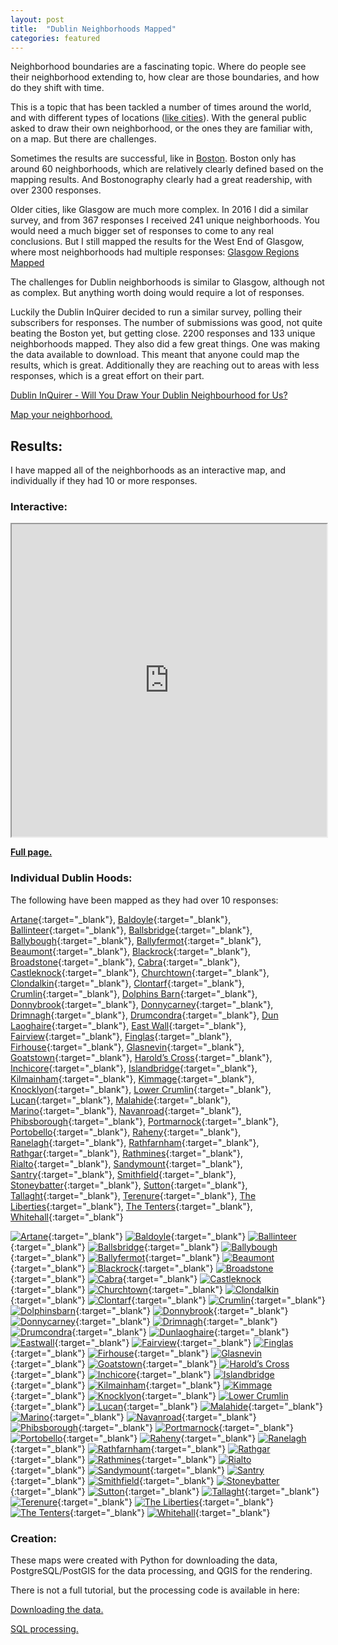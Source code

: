 ```yaml
---
layout: post
title:  "Dublin Neighborhoods Mapped"
categories: featured
---
```

Neighborhood boundaries are a fascinating topic. Where do people see their neighborhood extending to, how clear are those boundaries, and how do they shift with time.

This is a topic that has been tackled a number of times around the world, and with different types of locations ([like cities](https://gisforthought.com/crowdsourced-city-extents/)). With the general public asked to draw their own neighborhood, or the ones they are familiar with, on a map. But there are challenges.

Sometimes the results are successful, like in [Boston](https://bostonography.com/2017/official-unofficial-neighborhoods-2017/). Boston only has around 60 neighborhoods, which are relatively clearly defined based on the mapping results. And Bostonography clearly had a great readership, with over 2300 responses.

Older cities, like Glasgow are much more complex. In 2016 I did a similar survey, and from 367 responses I received 241 unique neighborhoods. You would need a much bigger set of responses to come to any real conclusions. But I still mapped the results for the West End of Glasgow, where most neighborhoods had multiple responses: [Glasgow Regions Mapped](https://gisforthought.com/glasgow-regions-mapped-progress-update-1/)

The challenges for Dublin neighborhoods is similar to Glasgow, although not as complex. But anything worth doing would require a lot of responses.

Luckily the Dublin InQuirer decided to run a similar survey, polling their subscribers for responses. The number of submissions was good, not quite beating the Boston yet, but getting close. 2200 responses and 133 unique neighborhoods mapped. They also did a few great things. One was making the data available to download. This meant that anyone could map the results, which is great. Additionally they are reaching out to areas with less responses, which is a great effort on their part.

[Dublin InQuirer - Will You Draw Your Dublin Neighbourhood for Us?](https://www.dublininquirer.com/2021/11/03/will-you-draw-your-dublin-neighbourhood-for-us)

[Map your neighborhood.](https://neighbourhoods.dublininquirer.com/)

## Results:

I have mapped all of the neighborhoods as an interactive map, and individually if they had 10 or more responses.

### Interactive:

<iframe src="https://maps.gisforthought.com/dublin_hoods/" width="100%" height="500"></iframe>

[**Full page.**](https://maps.gisforthought.com/dublin_hoods/)

### Individual Dublin Hoods:

The following have been mapped as they had over 10 responses:

[Artane](/assets/dub-atlas-new/dub_hood_artane.png){:target="_blank"}, 
[Baldoyle](/assets/dub-atlas-new/dub_hood_baldoyle.png){:target="_blank"}, 
[Ballinteer](/assets/dub-atlas-new/dub_hood_ballinteer.png){:target="_blank"}, 
[Ballsbridge](/assets/dub-atlas-new/dub_hood_ballsbridge.png){:target="_blank"}, 
[Ballybough](/assets/dub-atlas-new/dub_hood_ballybough.png){:target="_blank"}, 
[Ballyfermot](/assets/dub-atlas-new/dub_hood_ballyfermot.png){:target="_blank"}, 
[Beaumont](/assets/dub-atlas-new/dub_hood_beaumont.png){:target="_blank"}, 
[Blackrock](/assets/dub-atlas-new/dub_hood_blackrock.png){:target="_blank"}, 
[Broadstone](/assets/dub-atlas-new/dub_hood_broadstone.png){:target="_blank"}, 
[Cabra](/assets/dub-atlas-new/dub_hood_cabra.png){:target="_blank"}, 
[Castleknock](/assets/dub-atlas-new/dub_hood_castleknock.png){:target="_blank"}, 
[Churchtown](/assets/dub-atlas-new/dub_hood_churchtown.png){:target="_blank"}, 
[Clondalkin](/assets/dub-atlas-new/dub_hood_clondalkin.png){:target="_blank"}, 
[Clontarf](/assets/dub-atlas-new/dub_hood_clontarf.png){:target="_blank"}, 
[Crumlin](/assets/dub-atlas-new/dub_hood_crumlin.png){:target="_blank"}, 
[Dolphins Barn](/assets/dub-atlas-new/dub_hood_dolphinsbarn.png){:target="_blank"}, 
[Donnybrook](/assets/dub-atlas-new/dub_hood_donnybrook.png){:target="_blank"}, 
[Donnycarney](/assets/dub-atlas-new/dub_hood_donnycarney.png){:target="_blank"}, 
[Drimnagh](/assets/dub-atlas-new/dub_hood_drimnagh.png){:target="_blank"}, 
[Drumcondra](/assets/dub-atlas-new/dub_hood_drumcondra.png){:target="_blank"}, 
[Dun Laoghaire](/assets/dub-atlas-new/dub_hood_dunlaoghaire.png){:target="_blank"}, 
[East Wall](/assets/dub-atlas-new/dub_hood_eastwall.png){:target="_blank"}, 
[Fairview](/assets/dub-atlas-new/dub_hood_fairview.png){:target="_blank"}, 
[Finglas](/assets/dub-atlas-new/dub_hood_finglas.png){:target="_blank"}, 
[Firhouse](/assets/dub-atlas-new/dub_hood_firhouse.png){:target="_blank"}, 
[Glasnevin](/assets/dub-atlas-new/dub_hood_glasnevin.png){:target="_blank"}, 
[Goatstown](/assets/dub-atlas-new/dub_hood_goatstown.png){:target="_blank"}, 
[Harold’s Cross](/assets/dub-atlas-new/dub_hood_haroldscross.png){:target="_blank"}, 
[Inchicore](/assets/dub-atlas-new/dub_hood_inchicore.png){:target="_blank"}, 
[Islandbridge](/assets/dub-atlas-new/dub_hood_islandbridge.png){:target="_blank"}, 
[Kilmainham](/assets/dub-atlas-new/dub_hood_kilmainham.png){:target="_blank"}, 
[Kimmage](/assets/dub-atlas-new/dub_hood_kimmage.png){:target="_blank"}, 
[Knocklyon](/assets/dub-atlas-new/dub_hood_knocklyon.png){:target="_blank"}, 
[Lower Crumlin](/assets/dub-atlas-new/dub_hood_lowercrumlin.png){:target="_blank"}, 
[Lucan](/assets/dub-atlas-new/dub_hood_lucan.png){:target="_blank"}, 
[Malahide](/assets/dub-atlas-new/dub_hood_malahide.png){:target="_blank"}, 
[Marino](/assets/dub-atlas-new/dub_hood_marino.png){:target="_blank"}, 
[Navanroad](/assets/dub-atlas-new/dub_hood_navanroad.png){:target="_blank"}, 
[Phibsborough](/assets/dub-atlas-new/dub_hood_phibsborough.png){:target="_blank"}, 
[Portmarnock](/assets/dub-atlas-new/dub_hood_portmarnock.png){:target="_blank"}, 
[Portobello](/assets/dub-atlas-new/dub_hood_portobello.png){:target="_blank"}, 
[Raheny](/assets/dub-atlas-new/dub_hood_raheny.png){:target="_blank"}, 
[Ranelagh](/assets/dub-atlas-new/dub_hood_ranelagh.png){:target="_blank"}, 
[Rathfarnham](/assets/dub-atlas-new/dub_hood_rathfarnham.png){:target="_blank"}, 
[Rathgar](/assets/dub-atlas-new/dub_hood_rathgar.png){:target="_blank"}, 
[Rathmines](/assets/dub-atlas-new/dub_hood_rathmines.png){:target="_blank"}, 
[Rialto](/assets/dub-atlas-new/dub_hood_rialto.png){:target="_blank"}, 
[Sandymount](/assets/dub-atlas-new/dub_hood_sandymount.png){:target="_blank"}, 
[Santry](/assets/dub-atlas-new/dub_hood_santry.png){:target="_blank"}, 
[Smithfield](/assets/dub-atlas-new/dub_hood_smithfield.png){:target="_blank"}, 
[Stoneybatter](/assets/dub-atlas-new/dub_hood_stoneybatter.png){:target="_blank"}, 
[Sutton](/assets/dub-atlas-new/dub_hood_sutton.png){:target="_blank"}, 
[Tallaght](/assets/dub-atlas-new/dub_hood_tallaght.png){:target="_blank"}, 
[Terenure](/assets/dub-atlas-new/dub_hood_terenure.png){:target="_blank"}, 
[The Liberties](/assets/dub-atlas-new/dub_hood_theliberties.png){:target="_blank"}, 
[The Tenters](/assets/dub-atlas-new/dub_hood_thetenters.png){:target="_blank"}, 
[Whitehall](/assets/dub-atlas-new/dub_hood_whitehall.png){:target="_blank"}

[![Artane](/assets/dub-atlas-new/thumbs/dub_hood_artane.jpg)](/assets/dub-atlas-new/dub_hood_artane.png){:target="_blank"}
[![Baldoyle](/assets/dub-atlas-new/thumbs/dub_hood_baldoyle.jpg)](/assets/dub-atlas-new/dub_hood_baldoyle.png){:target="_blank"}
[![Ballinteer](/assets/dub-atlas-new/thumbs/dub_hood_ballinteer.jpg)](/assets/dub-atlas-new/dub_hood_ballinteer.png){:target="_blank"}
[![Ballsbridge](/assets/dub-atlas-new/thumbs/dub_hood_ballsbridge.jpg)](/assets/dub-atlas-new/dub_hood_ballsbridge.png){:target="_blank"}
[![Ballybough](/assets/dub-atlas-new/thumbs/dub_hood_ballybough.jpg)](/assets/dub-atlas-new/dub_hood_ballybough.png){:target="_blank"}
[![Ballyfermot](/assets/dub-atlas-new/thumbs/dub_hood_ballyfermot.jpg)](/assets/dub-atlas-new/dub_hood_ballyfermot.png){:target="_blank"}
[![Beaumont](/assets/dub-atlas-new/thumbs/dub_hood_beaumont.jpg)](/assets/dub-atlas-new/dub_hood_beaumont.png){:target="_blank"}
[![Blackrock](/assets/dub-atlas-new/thumbs/dub_hood_blackrock.jpg)](/assets/dub-atlas-new/dub_hood_blackrock.png){:target="_blank"}
[![Broadstone](/assets/dub-atlas-new/thumbs/dub_hood_broadstone.jpg)](/assets/dub-atlas-new/dub_hood_broadstone.png){:target="_blank"}
[![Cabra](/assets/dub-atlas-new/thumbs/dub_hood_cabra.jpg)](/assets/dub-atlas-new/dub_hood_cabra.png){:target="_blank"}
[![Castleknock](/assets/dub-atlas-new/thumbs/dub_hood_castleknock.jpg)](/assets/dub-atlas-new/dub_hood_castleknock.png){:target="_blank"}
[![Churchtown](/assets/dub-atlas-new/thumbs/dub_hood_churchtown.jpg)](/assets/dub-atlas-new/dub_hood_churchtown.png){:target="_blank"}
[![Clondalkin](/assets/dub-atlas-new/thumbs/dub_hood_clondalkin.jpg)](/assets/dub-atlas-new/dub_hood_clondalkin.png){:target="_blank"}
[![Clontarf](/assets/dub-atlas-new/thumbs/dub_hood_clontarf.jpg)](/assets/dub-atlas-new/dub_hood_clontarf.png){:target="_blank"}
[![Crumlin](/assets/dub-atlas-new/thumbs/dub_hood_crumlin.jpg)](/assets/dub-atlas-new/dub_hood_crumlin.png){:target="_blank"}
[![Dolphinsbarn](/assets/dub-atlas-new/thumbs/dub_hood_dolphinsbarn.jpg)](/assets/dub-atlas-new/dub_hood_dolphinsbarn.png){:target="_blank"}
[![Donnybrook](/assets/dub-atlas-new/thumbs/dub_hood_donnybrook.jpg)](/assets/dub-atlas-new/dub_hood_donnybrook.png){:target="_blank"}
[![Donnycarney](/assets/dub-atlas-new/thumbs/dub_hood_donnycarney.jpg)](/assets/dub-atlas-new/dub_hood_donnycarney.png){:target="_blank"}
[![Drimnagh](/assets/dub-atlas-new/thumbs/dub_hood_drimnagh.jpg)](/assets/dub-atlas-new/dub_hood_drimnagh.png){:target="_blank"}
[![Drumcondra](/assets/dub-atlas-new/thumbs/dub_hood_drumcondra.jpg)](/assets/dub-atlas-new/dub_hood_drumcondra.png){:target="_blank"}
[![Dunlaoghaire](/assets/dub-atlas-new/thumbs/dub_hood_dunlaoghaire.jpg)](/assets/dub-atlas-new/dub_hood_dunlaoghaire.png){:target="_blank"}
[![Eastwall](/assets/dub-atlas-new/thumbs/dub_hood_eastwall.jpg)](/assets/dub-atlas-new/dub_hood_eastwall.png){:target="_blank"}
[![Fairview](/assets/dub-atlas-new/thumbs/dub_hood_fairview.jpg)](/assets/dub-atlas-new/dub_hood_fairview.png){:target="_blank"}
[![Finglas](/assets/dub-atlas-new/thumbs/dub_hood_finglas.jpg)](/assets/dub-atlas-new/dub_hood_finglas.png){:target="_blank"}
[![Firhouse](/assets/dub-atlas-new/thumbs/dub_hood_firhouse.jpg)](/assets/dub-atlas-new/dub_hood_firhouse.png){:target="_blank"}
[![Glasnevin](/assets/dub-atlas-new/thumbs/dub_hood_glasnevin.jpg)](/assets/dub-atlas-new/dub_hood_glasnevin.png){:target="_blank"}
[![Goatstown](/assets/dub-atlas-new/thumbs/dub_hood_goatstown.jpg)](/assets/dub-atlas-new/dub_hood_goatstown.png){:target="_blank"}
[![Harold’s Cross](/assets/dub-atlas-new/thumbs/dub_hood_haroldscross.jpg)](/assets/dub-atlas-new/dub_hood_haroldscross.png){:target="_blank"}
[![Inchicore](/assets/dub-atlas-new/thumbs/dub_hood_inchicore.jpg)](/assets/dub-atlas-new/dub_hood_inchicore.png){:target="_blank"}
[![Islandbridge](/assets/dub-atlas-new/thumbs/dub_hood_islandbridge.jpg)](/assets/dub-atlas-new/dub_hood_islandbridge.png){:target="_blank"}
[![Kilmainham](/assets/dub-atlas-new/thumbs/dub_hood_kilmainham.jpg)](/assets/dub-atlas-new/dub_hood_kilmainham.png){:target="_blank"}
[![Kimmage](/assets/dub-atlas-new/thumbs/dub_hood_kimmage.jpg)](/assets/dub-atlas-new/dub_hood_kimmage.png){:target="_blank"}
[![Knocklyon](/assets/dub-atlas-new/thumbs/dub_hood_knocklyon.jpg)](/assets/dub-atlas-new/dub_hood_knocklyon.png){:target="_blank"}
[![Lower Crumlin](/assets/dub-atlas-new/thumbs/dub_hood_lowercrumlin.jpg)](/assets/dub-atlas-new/dub_hood_lowercrumlin.png){:target="_blank"}
[![Lucan](/assets/dub-atlas-new/thumbs/dub_hood_lucan.jpg)](/assets/dub-atlas-new/dub_hood_lucan.png){:target="_blank"}
[![Malahide](/assets/dub-atlas-new/thumbs/dub_hood_malahide.jpg)](/assets/dub-atlas-new/dub_hood_malahide.png){:target="_blank"}
[![Marino](/assets/dub-atlas-new/thumbs/dub_hood_marino.jpg)](/assets/dub-atlas-new/dub_hood_marino.png){:target="_blank"}
[![Navanroad](/assets/dub-atlas-new/thumbs/dub_hood_navanroad.jpg)](/assets/dub-atlas-new/dub_hood_navanroad.png){:target="_blank"}
[![Phibsborough](/assets/dub-atlas-new/thumbs/dub_hood_phibsborough.jpg)](/assets/dub-atlas-new/dub_hood_phibsborough.png){:target="_blank"}
[![Portmarnock](/assets/dub-atlas-new/thumbs/dub_hood_portmarnock.jpg)](/assets/dub-atlas-new/dub_hood_portmarnock.png){:target="_blank"}
[![Portobello](/assets/dub-atlas-new/thumbs/dub_hood_portobello.jpg)](/assets/dub-atlas-new/dub_hood_portobello.png){:target="_blank"}
[![Raheny](/assets/dub-atlas-new/thumbs/dub_hood_raheny.jpg)](/assets/dub-atlas-new/dub_hood_raheny.png){:target="_blank"}
[![Ranelagh](/assets/dub-atlas-new/thumbs/dub_hood_ranelagh.jpg)](/assets/dub-atlas-new/dub_hood_ranelagh.png){:target="_blank"}
[![Rathfarnham](/assets/dub-atlas-new/thumbs/dub_hood_rathfarnham.jpg)](/assets/dub-atlas-new/dub_hood_rathfarnham.png){:target="_blank"}
[![Rathgar](/assets/dub-atlas-new/thumbs/dub_hood_rathgar.jpg)](/assets/dub-atlas-new/dub_hood_rathgar.png){:target="_blank"}
[![Rathmines](/assets/dub-atlas-new/thumbs/dub_hood_rathmines.jpg)](/assets/dub-atlas-new/dub_hood_rathmines.png){:target="_blank"}
[![Rialto](/assets/dub-atlas-new/thumbs/dub_hood_rialto.jpg)](/assets/dub-atlas-new/dub_hood_rialto.png){:target="_blank"}
[![Sandymount](/assets/dub-atlas-new/thumbs/dub_hood_sandymount.jpg)](/assets/dub-atlas-new/dub_hood_sandymount.png){:target="_blank"}
[![Santry](/assets/dub-atlas-new/thumbs/dub_hood_santry.jpg)](/assets/dub-atlas-new/dub_hood_santry.png){:target="_blank"}
[![Smithfield](/assets/dub-atlas-new/thumbs/dub_hood_smithfield.jpg)](/assets/dub-atlas-new/dub_hood_smithfield.png){:target="_blank"}
[![Stoneybatter](/assets/dub-atlas-new/thumbs/dub_hood_stoneybatter.jpg)](/assets/dub-atlas-new/dub_hood_stoneybatter.png){:target="_blank"}
[![Sutton](/assets/dub-atlas-new/thumbs/dub_hood_sutton.jpg)](/assets/dub-atlas-new/dub_hood_sutton.png){:target="_blank"}
[![Tallaght](/assets/dub-atlas-new/thumbs/dub_hood_tallaght.jpg)](/assets/dub-atlas-new/dub_hood_tallaght.png){:target="_blank"}
[![Terenure](/assets/dub-atlas-new/thumbs/dub_hood_terenure.jpg)](/assets/dub-atlas-new/dub_hood_terenure.png){:target="_blank"}
[![The Liberties](/assets/dub-atlas-new/thumbs/dub_hood_theliberties.jpg)](/assets/dub-atlas-new/dub_hood_theliberties.png){:target="_blank"}
[![The Tenters](/assets/dub-atlas-new/thumbs/dub_hood_thetenters.jpg)](/assets/dub-atlas-new/dub_hood_thetenters.png){:target="_blank"}
[![Whitehall](/assets/dub-atlas-new/thumbs/dub_hood_whitehall.jpg)](/assets/dub-atlas-new/dub_hood_whitehall.png){:target="_blank"}

### Creation:

These maps were created with Python for downloading the data, PostgreSQL/PostGIS for the data processing, and QGIS for the rendering.

There is not a full tutorial, but the processing code is available in here:

[Downloading the data.](https://gist.github.com/HeikkiVesanto/ae22000c64ad58b65d16174a6a057551)

[SQL processing.](https://gist.github.com/HeikkiVesanto/f008b0bb7a99ea0a4a30427f7b3d34c3)